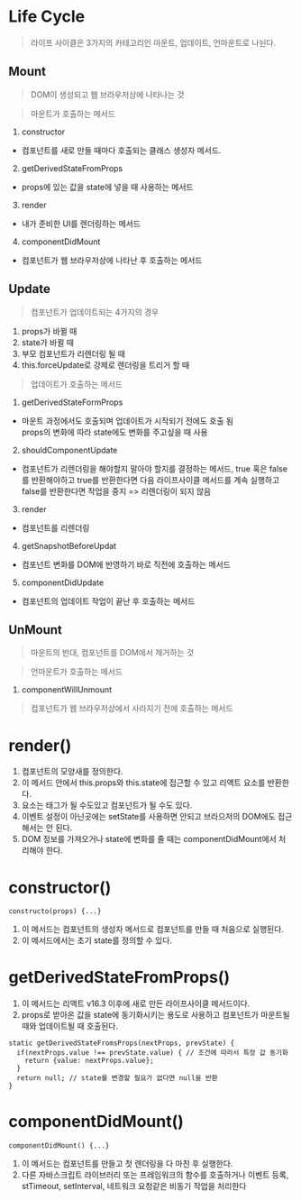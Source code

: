 # Life Cycle
> 라이프 사이클은 3가지의 카테고리인 마운트, 업데이트, 언마운트로 나뉜다.

## Mount
> DOM이 생성되고 웹 브라우저상에 나타나는 것

> 마운트가 호출하는 메서드
1. constructor
* 컴포넌트를 새로 만들 때마다 호출되는 클래스 생성자 메서드.
2. getDerivedStateFromProps
* props에 있는 값을 state에 넣을 때 사용하는 메서드
3. render
* 내가 준비한 UI를 렌더링하는 메서드
4. componentDidMount
* 컴포넌트가 웹 브라우저상에 나타난 후 호출하는 메서드

## Update
> 컴포넌트가 업데이트되는 4가지의 경우
1. props가 바뀔 때
2. state가 바뀔 때
3. 부모 컴포넌트가 리렌더링 될 때
4. this.forceUpdate로 강제로 렌더링을 트리거 할 때

> 업데이트가 호출하는 메서드
1. getDerivedStateFormProps
* 마운트 과정에서도 호출되며 업데이트가 시작되기 전에도 호출 됨  
  props의 변화에 따라 state에도 변화를 주고싶을 때 사용
2. shouldComponentUpdate
* 컴포넌트가 리렌더링을 해야할지 말아야 할지를 결정하는 메서드,
  true 혹은 false를 반환해야하고 true를 반환한다면 다음 라이프사이클 메서드를 계속 실행하고
  false를 반환한다면 작업을 중지 => 리렌더링이 되지 않음
3. render
* 컴포넌트를 리렌더링
4. getSnapshotBeforeUpdat
* 컴포넌트 변화를 DOM에 반영하기 바로 직전에 호출하는 메서드
5. componentDidUpdate
* 컴포넌트의 업데이트 작업이 끝난 후 호출하는 메서드

## UnMount
> 마운트의 반대, 컴포넌트를 DOM에서 제거하는 것

> 언마운트가 호출하는 메서드
1. componentWillUnmount
> 컴포넌트가 웹 브라우저상에서 사라지기 전에 호출하는 메서드

# render()
1. 컴포넌트의 모양새를 정의한다.  
2. 이 메서드 안에서 this.props와 this.state에 접근할 수 있고 리액트 요소를 반환한다.  
3. 요소는 태그가 될 수도있고 컴포넌트가 될 수도 있다.  
4. 이벤트 설정이 아닌곳에는 setState를 사용하면 안되고 브라으저의 DOM에도 접근해서는 안 된다.
5. DOM 정보를 가져오거나 state에 변화를 줄 때는 componentDidMount에서 처리해야 한다.

# constructor()
`constructo(props) {...}`
1. 이 메서드는 컴포넌트의 생성자 메서드로 컴포넌트를 만들 때 처음으로 실행된다.  
2. 이 메서드에서는 초기 state를 정의할 수 있다.

# getDerivedStateFromProps()
1. 이 메서드는 리액트 v16.3 이후에 새로 만든 라이프사이클 메서드이다.
2. props로 받아온 값을 state에 동기화시키는 용도로 사용하고 컴포넌트가 마운트될 때와 업데이트될 때 호출된다.
```
static getDerivedStateFromsProps(nextProps, prevState) {
  if(nextProps.value !== prevState.value) { // 조건에 따라서 특정 값 동기화
    return {value: nextProps.value};
  }
  return null; // state를 변경할 필요가 없다면 null을 반환
}
```

# componentDidMount()
`componentDidMount() {...}`
1. 이 메서드는 컴포넌트를 만들고 첫 렌더링을 다 마친 후 실행한다.
2. 다른 자바스크립트 라이브러리 또는 프레임워크의 함수를 호출하거나 이벤트 등록,  
   stTimeout, setInterval, 네트워크 요청같은 비동기 작업을 처리한다
